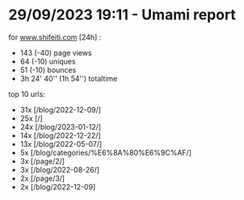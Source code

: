 # 29/09/2023 19:11 - Umami report
for www.shifeiti.com [24h] :

 - 143 (-40) page views
 - 64 (-10) uniques
 - 51 (-10) bounces
 - 3h 24' 40'' (1h 54'') totaltime


top 10 urls:
 - 31x [/blog/2022-12-09/]
 - 25x [/]
 - 24x [/blog/2023-01-12/]
 - 14x [/blog/2022-12-22/]
 - 13x [/blog/2022-05-07/]
 - 5x [/blog/categories/%E6%8A%80%E6%9C%AF/]
 - 3x [/page/2/]
 - 3x [/blog/2022-08-26/]
 - 2x [/page/3/]
 - 2x [/blog/2022-12-09]



